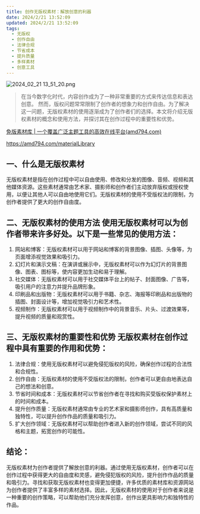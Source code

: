 ```yaml
---
title: 创作无版权素材：解放创意的利器
date: 2024/2/21 13:52:09
updated: 2024/2/21 13:52:09
tags:
  - 无版权
  - 创作自由
  - 法律合规
  - 节省成本
  - 提升质量
  - 多样素材
  - 创意工具
---
```



<img src="https://static.cmdragon.cn/blog/images/2024_02_21 13_51_20.png@blog" title="2024_02_21 13_51_20.png" alt="2024_02_21 13_51_20.png"/>

> 在当今数字化时代，内容创作成为了一种非常重要的方式来传达信息和表达创意。
> 然而，版权问题常常限制了创作者的想象力和创作自由。为了解决这一问题，无版权素材的使用逐渐成为了创作者们的选择。本文将介绍无版权素材的概念和使用方法，并探讨其在创作过程中的重要性和优势。

[免版素材库 | 一个覆盖广泛主题工具的高效在线平台(amd794.com)](https://amd794.com/materialLibrary)

https://amd794.com/materialLibrary

## 一、什么是无版权素材

无版权素材是指在创作过程中可以自由使用、修改和分发的图像、音频、视频和其他媒体资源。这些素材通常由艺术家、摄影师和创作者们主动放弃版权或授权使用，以便让其他人可以自由地使用它们。无版权素材的使用不受版权法的限制，为创作者提供了更大的创作自由度。

## 二、无版权素材的使用方法 使用无版权素材可以为创作者带来许多好处。以下是一些常见的使用方法：

1. 网站和博客：无版权素材可以用于网站和博客的背景图像、插图、头像等，为页面增添视觉效果和吸引力。
1. 幻灯片和演示文稿：在演讲或展示中，无版权素材可以作为幻灯片的背景图像、图表、图标等，使内容更加生动和易于理解。
1. 社交媒体：无版权素材可以用于社交媒体平台上的帖子、封面图像、广告等，吸引用户的注意力并提升品牌形象。
1. 印刷品和出版物：无版权素材可以用于书籍、杂志、海报等印刷品和出版物的插图、封面设计等，增加视觉吸引力和艺术性。
1. 视频制作：无版权素材可以用于视频制作中的背景音乐、片头、过渡效果等，提升视频的质量和观赏性。

## 三、无版权素材的重要性和优势 无版权素材在创作过程中具有重要的作用和优势：

1. 法律合规：使用无版权素材可以避免侵犯版权的风险，确保创作过程的合法性和合规性。
1. 创作自由：无版权素材的使用不受版权法的限制，创作者可以更自由地表达自己的想法和创意。
1. 节省时间和成本：无版权素材可以节省创作者在寻找和购买受版权保护素材上的时间和成本。
1. 提升创作质量：无版权素材通常由专业的艺术家和摄影师创作，具有高质量和独特性，可以提升创作作品的质量和吸引力。
1. 扩大创作领域：无版权素材可以帮助创作者进入新的创作领域，尝试不同的风格和主题，拓宽创作的可能性。

## 结论：

无版权素材为创作者提供了解放创意的利器。通过使用无版权素材，创作者可以在创作过程中获得更大的自由度和灵感，避免侵犯版权的风险，提升创作作品的质量和吸引力。寻找和获取无版权素材也变得更加便捷，许多优质的素材库和资源网站为创作者提供了丰富多样的素材选择。因此，无版权素材的使用对于创作者来说是一种重要的创作策略，可以帮助他们充分发挥创意，创作出更具影响力和独特性的作品。